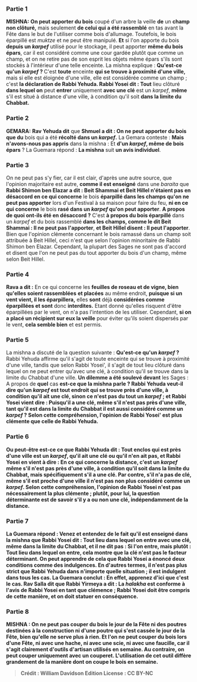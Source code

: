 
### Partie 1
<strong>MISHNA:</strong> <b>On peut apporter du bois</b> coupé d'un arbre la veille <b>de</b> un <b>champ non clôturé,</b> mais seulement <b>de celui qui a été rassemblé</b> en tas avant la Fête dans le but de l'utiliser comme bois d'allumage. Toutefois, le bois éparpillé est <i>muktze</i> et ne peut être manipulé. <b>Et</b> si l'on apporte du bois <b>depuis un <i>karpef</i></b> utilisé pour le stockage, il peut apporter <b>même du bois épars</b>, car il est considéré comme une cour gardée plutôt que comme un champ, et on ne retire pas de son esprit les objets même épars s'ils sont stockés à l'intérieur d'une telle enceinte. La mishna explique : <b>Qu'est-ce qu'un <i>karpef</i> ? </b> C'est <b>toute</b> enceinte <b>qui se trouve à proximité d'une ville,</b> mais si elle est éloignée d'une ville, elle est considérée comme un champ ; c'est <b>la déclaration de Rabbi Yehuda. Rabbi Yosei dit : Tout</b> lieu clôturé <b>dans lequel on</b> peut <b>entrer</b> uniquement <b>avec une clé</b> est un <i>karpef</i>, <b>même</b> s'il est situé à distance d'une ville, à condition qu'il soit <b>dans la limite du Chabbat.</b>

### Partie 2
<strong>GEMARA:</strong> <b>Rav Yehuda dit</b> que <b>Shmuel a dit : On ne peut apporter du bois que du</b> bois qui a été <b>récolté dans un <i>karpef</i>.</b> La Gemara conteste : <b>Mais n'avons-nous pas appris</b> dans la mishna : Et <b>d'un <i>karpef</i>, même de bois épars</b> ? La Guemara répond : <b>La mishna</b> suit <b>un avis individuel</b>.

### Partie 3
On ne peut pas s'y fier, car il est clair, d'après une autre source, que l'opinion majoritaire est autre, <b>comme il est enseigné</b> dans une <i>baraita</i> que <b>Rabbi Shimon ben Elazar a dit : Beit Shammai et Beit Hillel n'étaient pas en désaccord en ce qui concerne</b> le bois <b>éparpillé dans les champs qu'on ne peut pas apporter</b> lors d'un Festival à sa maison pour faire du feu, <b>ni en ce qui concerne</b> le bois <b>rasé dans un <i>karpef</i> qu'on peut apporter</b>. <b>A propos de quoi ont-ils été en désaccord ?</b> C'est <b>à propos du bois éparpillé</b> dans un <i>karpef</i> et du bois rassemblé</b> <b>dans les champs, comme le dit Beit Shammai : Il ne peut pas l'apporter</b>, <b>et Beit Hillel disent : Il peut l'apporter</b>. Bien que l'opinion clémente concernant le bois ramassé dans un champ soit attribuée à Beit Hillel, ceci n'est que selon l'opinion minoritaire de Rabbi Shimon ben Elazar. Cependant, la plupart des Sages ne sont pas d'accord et disent que l'on ne peut pas du tout apporter du bois d'un champ, même selon Beit Hillel.

### Partie 4
<b>Rava a dit :</b> En ce qui concerne les <b>feuilles de roseau et de vigne, bien qu'elles soient rassemblées</b> <b>et placées</b> au même endroit, <b>puisque si un vent vient, il les éparpillera,</b> elles <b>sont</b> déjà <b>considérées comme éparpillées et sont</b> donc <b>interdites.</b> Etant donné qu'elles risquent d'être éparpillées par le vent, on n'a pas l'intention de les utiliser. Cependant, <b>si on a placé un récipient sur eux la veille</b> pour éviter qu'ils soient dispersés par le vent, <b>cela semble bien</b> et est permis.

### Partie 5
La mishna a discuté de la question suivante : <b>Qu'est-ce qu'un <i>karpef</i> ? </b> Rabbi Yehuda affirme qu'il s'agit de toute enceinte qui se trouve à proximité d'une ville, tandis que selon Rabbi Yosei', il s'agit de tout lieu clôturé dans lequel on ne peut entrer qu'avec une clé, à condition qu'il se trouve dans la limite du Chabbat d'une ville. <b>Un dilemme a été soulevé devant</b> les Sages : A propos de <b>quel</b> cas <b>est-ce que la mishna <b>parle ?</b> Rabbi Yehuda veut-il dire qu'un <i>karpef</i> est <b>tout</b> endroit <b>qui se trouve près d'une ville, à condition qu'il ait une clé,</b> sinon ce n'est pas du tout un <i>karpef</i> ; <b>et Rabbi Yosei vient dire : Puisqu'il a une clé, même</b> s'il n'est pas près d'une ville, tant qu'il est <b>dans la limite du Chabbat</b> il est <b>aussi</b> considéré comme un <i>karpef</i> ? Selon cette compréhension, l'opinion de Rabbi Yosei' est plus clémente que celle de Rabbi Yehuda.

### Partie 6
<b>Ou peut-être est-ce ce que</b> Rabbi Yehuda <b>dit : Tout</b> enclos <b>qui est près d'une ville</b> est un <i>karpef</i>, <b>qu'il ait une clé ou qu'il n'en ait pas, et Rabbi Yosei en vient à dire :</b> En ce qui concerne la distance, c'est un <i>karpef</i> <b>même</b> s'il n'est pas près d'une ville, à condition qu'il soit <b>dans la limite du Chabbat, mais spécifiquement s'il a une clé. Par contre, s'il n'a pas de clé, même</b> s'il est <b>proche d'une ville</b> il n'est <b>pas non plus</b> considéré comme un <i>karpef</i>. Selon cette compréhension, l'opinion de Rabbi Yosei n'est pas nécessairement la plus clémente ; plutôt, pour lui, la question déterminante est de savoir s'il y a ou non une clé, indépendamment de la distance.

### Partie 7
La Guemara répond : <b>Venez</b> et <b>entendez de</b> le fait <b>qu'il est enseigné</b> dans la mishna que <b>Rabbi Yosei dit : Tout</b> lieu <b>dans lequel on entre avec une clé, même dans la limite du Chabbat,</b> et il ne dit pas : Si l'on entre, mais plutôt : Tout lieu dans lequel on entre, cela montre que la clé n'est pas le facteur déterminant. On peut <b>apprendre de cela</b> que <b>Rabbi Yosei a énoncé deux</b> conditions <b>comme des indulgences.</b> En d'autres termes, il n'est pas plus strict que Rabbi Yehuda dans n'importe quelle situation ; il est indulgent dans tous les cas. La Guemara conclut : En effet, <b>apprenez d'ici</b> que c'est le cas. <b>Rav Salla dit</b> que <b>Rabbi Yirmeya a dit :</b> La <b><i>halakha</i></b> est <b>conforme</b> à l'avis de <b>Rabbi Yosei en tant que clémence ;</b> Rabbi Yosei doit être compris de cette manière, et on doit statuer en conséquence.

### Partie 8
<strong>MISHNA :</strong> <b>On ne peut pas couper du bois</b> le jour de la Fête <b>ni des poutres</b> destinées à la construction <b>ni d'une poutre qui s'est cassée le jour de la Fête,</b> bien qu'elle ne serve plus à rien. <b>Et l'on ne peut couper</b> du bois lors d'une Fête, <b>ni avec une hache, ni avec une scie, ni avec une faucille,</b> car il s'agit clairement d'outils d'artisan utilisés en semaine. <b>Au contraire, on peut</b> couper uniquement <b>avec un couperet.</b> L'utilisation de cet outil diffère grandement de la manière dont on coupe le bois en semaine.

>Crédit : William Davidson Edition
>License : CC BY-NC